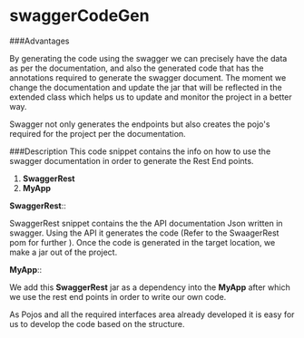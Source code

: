 # swaggerCodeGen


###Advantages

   By generating the code using the swagger we can precisely have the data as per the documentation, and also the generated code that  has the annotations required to generate the swagger document.
     The moment we change the documentation and update the jar that will be reflected in the extended class which helps us to update and monitor the project in a better way.

Swagger not only generates the endpoints but also creates the pojo's required for the project per the documentation.

###Description
This code snippet contains the info on how to use the swagger documentation in order to generate the Rest End points.



 1. **SwaggerRest**
 2. **MyApp**



**SwaggerRest**::

SwaggerRest snippet contains the the API documentation Json written in swagger. Using the API it generates the code (Refer to the SwaagerRest pom for further ). 
Once the code is generated in the target location, we make a jar out of the project.


**MyApp**::

We add this **SwaggerRest** jar as a dependency into the **MyApp** after which we use the rest end points in order to write our own code.


As Pojos and all the required interfaces area already developed it is easy for us to develop the code based on the structure.

